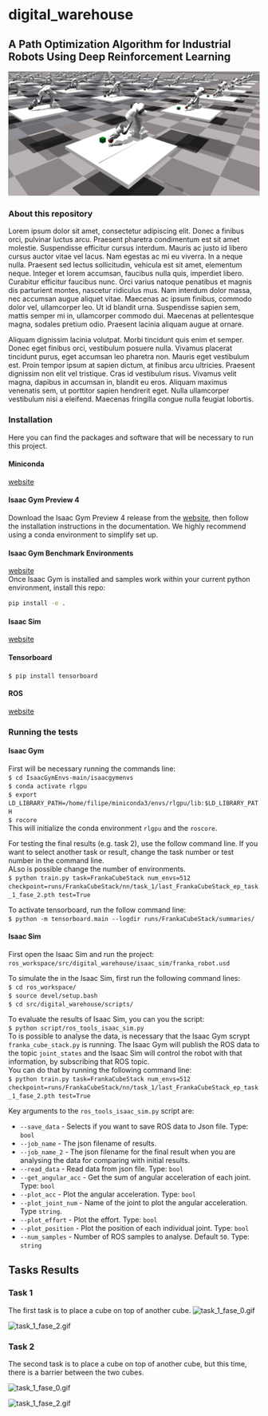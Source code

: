 # digital_warehouse
## A Path Optimization Algorithm for Industrial Robots Using Deep Reinforcement Learning
![Warehouse_image.png](Images%2FWarehouse_image.png)
### About this repository
Lorem ipsum dolor sit amet, consectetur adipiscing elit. Donec a finibus orci, pulvinar luctus arcu. Praesent pharetra 
condimentum est sit amet molestie. Suspendisse efficitur cursus interdum. Mauris ac justo id libero cursus auctor 
vitae vel lacus. Nam egestas ac mi eu viverra. In a neque nulla. Praesent sed lectus sollicitudin, vehicula est sit 
amet, elementum neque. Integer et lorem accumsan, faucibus nulla quis, imperdiet libero. Curabitur efficitur faucibus 
nunc. Orci varius natoque penatibus et magnis dis parturient montes, nascetur ridiculus mus. Nam interdum dolor massa, 
nec accumsan augue aliquet vitae. Maecenas ac ipsum finibus, commodo dolor vel, ullamcorper leo. Ut id blandit urna. 
Suspendisse sapien sem, mattis semper mi in, ullamcorper commodo dui. Maecenas at pellentesque magna, sodales pretium 
odio. Praesent lacinia aliquam augue at ornare.

Aliquam dignissim lacinia volutpat. Morbi tincidunt quis enim et semper. Donec eget finibus orci, vestibulum posuere 
nulla. Vivamus placerat tincidunt purus, eget accumsan leo pharetra non. Mauris eget vestibulum est. Proin tempor 
ipsum at sapien dictum, at finibus arcu ultricies. Praesent dignissim non elit vel tristique. Cras id vestibulum risus. 
Vivamus velit magna, dapibus in accumsan in, blandit eu eros. Aliquam maximus venenatis sem, ut porttitor sapien 
hendrerit eget. Nulla ullamcorper vestibulum nisi a eleifend. Maecenas fringilla congue nulla feugiat lobortis.

### Installation
Here you can find the packages and software that will be necessary to run this project.
#### Miniconda
[website](https://docs.conda.io/en/latest/miniconda_hashes.html)

#### Isaac Gym Preview 4
Download the Isaac Gym Preview 4 release from the [website](https://developer.nvidia.com/isaac-gym), then
follow the installation instructions in the documentation. We highly recommend using a conda environment 
to simplify set up.

#### Isaac Gym Benchmark Environments
[website](https://github.com/NVIDIA-Omniverse/IsaacGymEnvs)\
Once Isaac Gym is installed and samples work within your current python environment, install this repo:

```bash
pip install -e .
```

#### Isaac Sim
[website](https://developer.nvidia.com/isaac-sim/download)

#### Tensorboard
`$ pip install tensorboard`

#### ROS
[website](http://wiki.ros.org/Installation/Ubuntu)

### Running the tests

#### Isaac Gym
First will be necessary running the commands line:\
`$ cd IsaacGymEnvs-main/isaacgymenvs`\
`$ conda activate rlgpu`\
`$ export LD_LIBRARY_PATH=/home/filipe/miniconda3/envs/rlgpu/lib:$LD_LIBRARY_PATH`\
`$ rocore`\
This will initialize the conda environment `rlgpu` and the `roscore`. 

For testing the final results (e.g. task 2), use the follow command line. If you want to select another 
task or result, change the task number or test number in the command line.\
ALso is possible change the number of environments.\
`$ python train.py task=FrankaCubeStack num_envs=512 
checkpoint=runs/FrankaCubeStack/nn/task_1/last_FrankaCubeStack_ep_task_1_fase_2.pth test=True`

To activate tensorboard, run the follow command line:\
`$ python -m tensorboard.main --logdir runs/FrankaCubeStack/summaries/`

#### Isaac Sim
First open the Isaac Sim and run the project:\
`ros_workspace/src/digital_warehouse/isaac_sim/franka_robot.usd`

To simulate the in the Isaac Sim, first run the following command lines:\
`$ cd ros_workspace/`\
`$ source devel/setup.bash`\
`$ cd src/digital_warehouse/scripts/`

To evaluate the results of Isaac Sim, you can you the script:\
`$ python script/ros_tools_isaac_sim.py`\
To is possible to analyse the data, is necessary that the Isaac Gym scrypt `franka_cube_stack.py` is running. 
The Isaac Gym will publish the ROS data to the topic `joint_states` and the Isaac Sim will control the robot with 
that information, by subscribing that ROS topic.\
You can do that by running the following command line:\
`$ python train.py task=FrankaCubeStack num_envs=512 
checkpoint=runs/FrankaCubeStack/nn/task_1/last_FrankaCubeStack_ep_task_1_fase_2.pth test=True`

Key arguments to the `ros_tools_isaac_sim.py` script are:
* `--save_data` - Selects if you want to save ROS data to Json file. Type: `bool`
* `--job_name` - The json filename of results.
* `--job_name_2` - The json filename for the final result when you are analysing the data for comparing with 
initial results.
* `--read_data` - Read data from json file. Type: `bool`
* `--get_angular_acc` - Get the sum of angular acceleration of each joint. Type: `bool`
* `--plot_acc` - Plot the angular acceleration. Type: `bool`
* `--plot_joint_num` - Name of the joint to plot the angular acceleration. Type `string`.
* `--plot_effort` - Plot the effort. Type: `bool`
* `--plot_position` - Plot the position of each individual joint. Type: `bool`
* `--num_samples` - Number of ROS samples to analyse. Default `50`. Type: `string` 

## Tasks Results
### Task 1
The first task is to place a cube on top of another cube.
![task_1_fase_0.gif](Images%2Ftask_1_fase_0.gif)

![task_1_fase_2.gif](Images%2Ftask_1_fase_2.gif)


### Task 2
The second task is to place a cube on top of another cube, but this time, there is a barrier between the two cubes.

![task_1_fase_0.gif](Images%2Ftask_1_fase_0.gif)

![task_1_fase_2.gif](Images%2Ftask_1_fase_2.gif)

